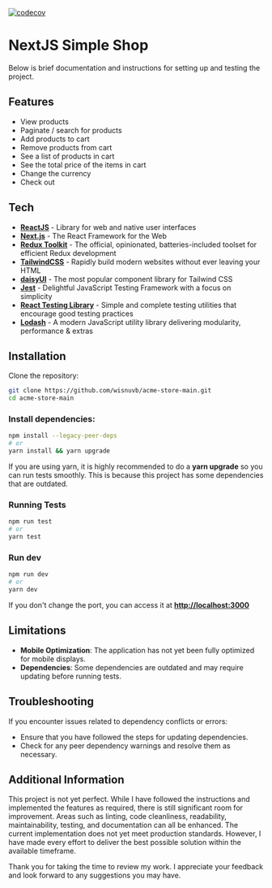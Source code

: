 [![codecov](https://codecov.io/gh/wisnuvb/acme-store-main/graph/badge.svg?token=32XKUAPDGU)](https://codecov.io/gh/wisnuvb/acme-store-main)

# NextJS Simple Shop

Below is brief documentation and instructions for setting up and testing the project.

## Features

- View products
- Paginate / search for products
- Add products to cart
- Remove products from cart
- See a list of products in cart
- See the total price of the items in cart
- Change the currency
- Check out

## Tech

- **[ReactJS]** - Library for web and native user interfaces
- **[Next.js]** - The React Framework for the Web
- **[Redux Toolkit]** - The official, opinionated, batteries-included toolset for efficient Redux development
- **[TailwindCSS]** - Rapidly build modern websites without ever leaving your HTML
- **[daisyUI]** - The most popular component library for Tailwind CSS
- **[Jest]** - Delightful JavaScript Testing Framework with a focus on simplicity
- **[React Testing Library]** - Simple and complete testing utilities that encourage good testing practices
- **[Lodash]** - A modern JavaScript utility library delivering modularity, performance & extras

## Installation

Clone the repository:

```sh
git clone https://github.com/wisnuvb/acme-store-main.git
cd acme-store-main
```

### Install dependencies:

```sh
npm install --legacy-peer-deps
# or
yarn install && yarn upgrade
```

If you are using yarn, it is highly recommended to do a **yarn upgrade** so you can run tests smoothly. This is because this project has some dependencies that are outdated.

### Running Tests

```sh
npm run test
# or
yarn test
```

### Run dev

```sh
npm run dev
# or
yarn dev
```

If you don't change the port, you can access it at **[http://localhost:3000]**

## Limitations

- **Mobile Optimization**: The application has not yet been fully optimized for mobile displays.
- **Dependencies**: Some dependencies are outdated and may require updating before running tests.

## Troubleshooting

If you encounter issues related to dependency conflicts or errors:

- Ensure that you have followed the steps for updating dependencies.
- Check for any peer dependency warnings and resolve them as necessary.

## Additional Information

This project is not yet perfect. While I have followed the instructions and implemented the features as required, there is still significant room for improvement. Areas such as linting, code cleanliness, readability, maintainability, testing, and documentation can all be enhanced. The current implementation does not yet meet production standards. However, I have made every effort to deliver the best possible solution within the available timeframe.

Thank you for taking the time to review my work. I appreciate your feedback and look forward to any suggestions you may have.

[ReactJS]: https://react.dev
[Next.js]: https://nextjs.org
[Redux Toolkit]: https://redux-toolkit.js.org
[TailwindCSS]: https://tailwindcss.com
[Jest]: https://jestjs.io
[React Testing Library]: https://testing-library.com
[daisyUI]: https://daisyui.com
[Lodash]: https://lodash.com
[http://localhost:3000]: http://localhost:3000
